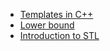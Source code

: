 - [Templates in C++](Templates_in_CPP.md) 
- [Lower bound](lower_bound.md)
- [Introduction to STL](Introduction-to-STL.md)
